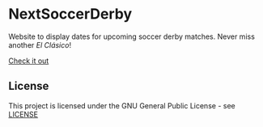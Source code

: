 # NextSoccerDerby

Website to display dates for upcoming soccer derby matches. Never miss another *El Clásico*!

[Check it out](https://next-soccer-derby.herokuapp.com)


## License
This project is licensed under the GNU General Public License - see [LICENSE](LICENSE.md)